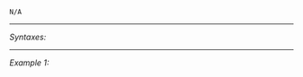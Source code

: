`N/A`


---
*Syntaxes:*

<!-- [] call `BIS_fnc_moduleShowHide` -->

---
*Example 1:*

<!-- 
```sqf
[] call BIS_fnc_moduleShowHide;
``` -->